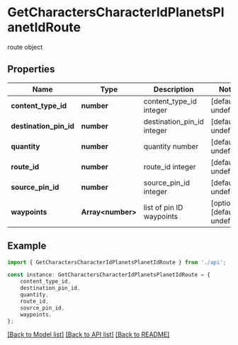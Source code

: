 # GetCharactersCharacterIdPlanetsPlanetIdRoute

route object

## Properties

Name | Type | Description | Notes
------------ | ------------- | ------------- | -------------
**content_type_id** | **number** | content_type_id integer | [default to undefined]
**destination_pin_id** | **number** | destination_pin_id integer | [default to undefined]
**quantity** | **number** | quantity number | [default to undefined]
**route_id** | **number** | route_id integer | [default to undefined]
**source_pin_id** | **number** | source_pin_id integer | [default to undefined]
**waypoints** | **Array&lt;number&gt;** | list of pin ID waypoints | [optional] [default to undefined]

## Example

```typescript
import { GetCharactersCharacterIdPlanetsPlanetIdRoute } from './api';

const instance: GetCharactersCharacterIdPlanetsPlanetIdRoute = {
    content_type_id,
    destination_pin_id,
    quantity,
    route_id,
    source_pin_id,
    waypoints,
};
```

[[Back to Model list]](../README.md#documentation-for-models) [[Back to API list]](../README.md#documentation-for-api-endpoints) [[Back to README]](../README.md)
